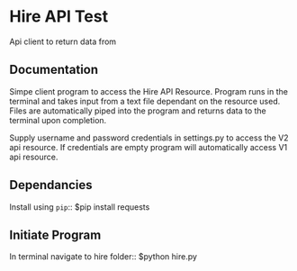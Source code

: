 Hire API Test
===================
Api client to return data from

Documentation
-------------
Simpe client program to access the Hire API Resource. Program runs in the terminal and takes input from a text file dependant on the resource used. Files are automatically piped into the program and returns data to the terminal upon completion.

Supply username and password credentials in settings.py to access the V2 api resource. If credentials are empty program will automatically access V1 api resource. 

Dependancies
------------
Install using ``pip``::
	$pip install requests

Initiate Program
----------------
In terminal navigate to hire folder::
	$python hire.py
